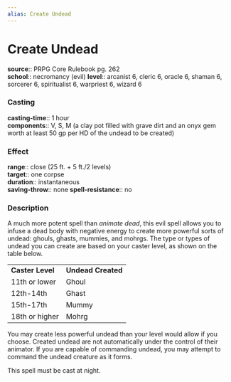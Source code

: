 ```yaml
---
alias: Create Undead
---
```


# Create Undead 

**source**:: PRPG Core Rulebook pg. 262  
**school**:: necromancy (evil)
**level**:: arcanist 6, cleric 6, oracle 6, shaman 6, sorcerer 6, spiritualist 6, warpriest 6, wizard 6

### Casting 

**casting-time**:: 1 hour  
**components**:: V, S, M (a clay pot filled with grave dirt and an onyx gem worth at least 50 gp per HD of the undead to be created)

### Effect 

**range**:: close (25 ft. + 5 ft./2 levels)  
**target**:: one corpse  
**duration**:: instantaneous  
**saving-throw**:: none
**spell-resistance**:: no

### Description 

A much more potent spell than *animate dead*, this evil spell allows you to infuse a dead body with negative energy to create more powerful sorts of undead: ghouls, ghasts, mummies, and mohrgs. The type or types of undead you can create are based on your caster level, as shown on the table below.  
  

|                  |                    |
|------------------|--------------------|
| **Caster Level** | **Undead Created** |
| 11th or lower    | Ghoul              |
| 12th-14th        | Ghast              |
| 15th-17th        | Mummy              |
| 18th or higher   | Mohrg              |

  
You may create less powerful undead than your level would allow if you choose. Created undead are not automatically under the control of their animator. If you are capable of commanding undead, you may attempt to command the undead creature as it forms.  
  
This spell must be cast at night.
